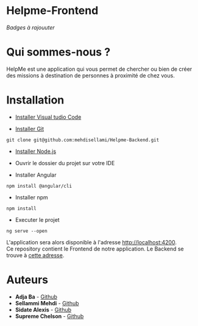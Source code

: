 # Helpme-Frontend

*Badges à rajouuter*

# Qui sommes-nous ?
 HelpMe est une application qui vous permet de chercher ou bien de créer des missions à destination de personnes à proximité de chez vous.

 # Installation 
 
 - [Installer Visual tudio Code](https://code.visualstudio.com/download)
 
 - [Installer Git](https://git-scm.com/downloads)
 
 ```
 git clone git@github.com:mehdisellami/Helpme-Backend.git
 ```
 
 - [Installer Node.js](https://nodejs.org/en/download/s)
 
 - Ouvrir le dossier du projet sur votre IDE
 
 
 - Installer Angular
 
 ```
npm install @angular/cli
 ```

- Installer npm
 
 ```
npm install
 ```

- Executer le projet
 
 ```
ng serve --open
 ```
 

 
L'application sera alors disponible à l'adresse [http://localhost:4200](http://localhost:4200). <br>
Ce repository contient le Frontend de notre application. Le Backend se trouve à [cette adresse](https://github.com/mehdisellami/Helpme-Backend).

# Auteurs
* **Adja Ba** - [Github](https://github.com/adjarokhaya)
* **Sellammi Mehdi** - [Github](https://github.com/mehdisellami)
* **Sidate Alexis** - [Github](https://github.com/sidatealexis)
* **Supreme Chelson** - [Github](https://github.com/SUPREMEchelson)

